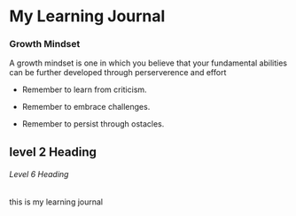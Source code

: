 # My Learning Journal

### Growth Mindset 

A growth mindset is one in which you believe that your fundamental abilities can be further developed through perserverence and effort
- Remember to learn from criticism.
* Remember to embrace challenges.
- Remember to persist through ostacles.

## level 2 Heading
###### Level 6 Heading

this is my learning journal
